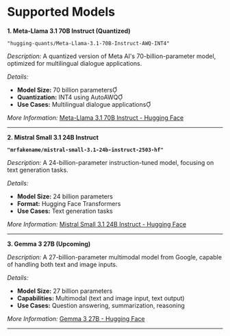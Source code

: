 # Supported Models



**1. Meta-Llama 3.1 70B Instruct (Quantized)** &#x20;

`"hugging-quants/Meta-Llama-3.1-70B-Instruct-AWQ-INT4"`

_Description:_ A quantized version of Meta AI's 70-billion-parameter model, optimized for multilingual dialogue applications.

_Details:_

* **Model Size:** 70 billion parameters
* **Quantization:** INT4 using AutoAWQ
* **Use Cases:** Multilingual dialogue applications

_More Information:_ [Meta-Llama 3.1 70B Instruct - Hugging Face](https://huggingface.co/hugging-quants/Meta-Llama-3.1-70B-Instruct-AWQ-INT4)

***

**2. Mistral Small 3.1 24B Instruct**&#x20;

**`"mrfakename/mistral-small-3.1-24b-instruct-2503-hf"`**

_Description:_ A 24-billion-parameter instruction-tuned model, focusing on text generation tasks.

_Details:_

* **Model Size:** 24 billion parameters
* **Format:** Hugging Face Transformers
* **Use Cases:** Text generation tasks

_More Information:_ [Mistral Small 3.1 24B Instruct - Hugging Face](https://huggingface.co/mrfakename/mistral-small-3.1-24b-instruct-2503-hf)

***

**3. Gemma 3 27B (Upcoming)**

_Description:_ A 27-billion-parameter multimodal model from Google, capable of handling both text and image inputs.

_Details:_

* **Model Size:** 27 billion parameters
* **Capabilities:** Multimodal (text and image input, text output)
* **Use Cases:** Question answering, summarization, reasoning

_More Information:_ [Gemma 3 27B - Hugging Face](https://huggingface.co/google/gemma-3-27b-it)

***
